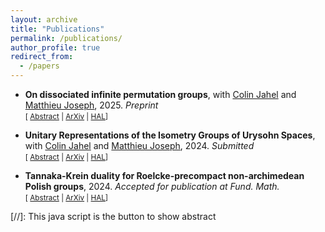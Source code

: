 ```yaml
---
layout: archive
title: "Publications"
permalink: /publications/
author_profile: true
redirect_from:
  - /papers
---
```


* **On dissociated infinite permutation groups**, with [Colin Jahel](https://tu-dresden.de/mn/math/algebra/das-institut/beschaeftigte/colin-jahel) and [Matthieu Joseph](https://www.imo.universite-paris-saclay.fr/~matthieu.joseph/index.html), 2025. *Preprint* <br/>
<small>[ <a href="#/" onclick="visib('dissociation2025')">Abstract</a> | <a href="https://arxiv.org/pdf/2504.14057">ArXiv</a> | <a href="https://hal.science/hal-05047341v1">HAL</a>] </small>

<div id="dissociation2025" style="display: none; text-align: justify; line-height: 1.2" ><small>
The goal of this paper is threefold. First, we describe the notion of dissociation for closed subgroups of the group of permutations on a countably infinite set and explain its numerous consequences on unitary representations (classification of unitary representations, Property (T), Howe-Moore property, etc.) and on ergodic actions (non-existence of type III non-singular actions, Stabilizer rigidity, etc.). Some of the results presented here are new, others were proved in different contexts. Second, we introduce a new method to prove dissociation. It is based on a reinforcement of the classical notion of strong amalgamation, where we allow to amalgamate over countable sets. Third, we apply this technique of amalgamation to provide new examples of dissociated closed permutation groups, including isometry groups of some metrically homogeneous graphs, automorphism groups of diversities, and more.
</small><br><br/></div>


* **Unitary Representations of the Isometry Groups of Urysohn Spaces**, with [Colin Jahel](https://tu-dresden.de/mn/math/algebra/das-institut/beschaeftigte/colin-jahel) and [Matthieu Joseph](https://www.imo.universite-paris-saclay.fr/~matthieu.joseph/index.html), 2024. *Submitted* <br/>
<small>[ <a href="#/" onclick="visib('urysohn2024')">Abstract</a> | <a href="https://arxiv.org/pdf/2410.01725">ArXiv</a> | <a href="https://hal.science/hal-04744565v1">HAL</a>] </small>

<div id="urysohn2024" style="display: none; text-align: justify; line-height: 1.2" ><small>
We obtain a complete classification of the continuous unitary representations of the isometry group of the rational Urysohn space \(\mathbb{QU}\). As a consequence, we show that Isom(\(\mathbb{QU}\)) has property (T). We also derive several ergodic theoretic consequences from this classification: (i) every probability measure-preserving action of Isom(\(\mathbb{QU}\)) is either essentially free or essentially transitive, (ii) every ergodic Isom(\(\mathbb{QU}\))-invariant probability measure on \([0,1]^{\mathbb{QU}}\) is a product measure. We obtain the same results for isometry groups of variations of  \(\mathbb{QU}\), such as the rational Urysohn sphere  \(\mathbb{QU}_1\), the integral Urysohn space  \(\mathbb{ZU}\), etc.
</small><br><br/></div>


* **Tannaka-Krein duality for Roelcke-precompact non-archimedean Polish groups**, 2024. *Accepted for publication at Fund. Math.* <br/>
<small>[ <a href="#/" onclick="visib('tannaka2024')">Abstract</a> | <a href="https://arxiv.org/pdf/2403.20077">ArXiv</a> | <a href="https://hal.science/hal-04525798">HAL</a>] </small>

<div id="tannaka2024" style="display: none; text-align: justify; line-height: 1.2" ><small>
Let \(G\) be a Roelcke-precompact non-archimedean Polish group, \(\mathcal{B}(G)\) the algebra of matrix coefficients of \(G\) arising from its continuous unitary representations. The Gel’fand spectrum \(H(G)\) of the norm closure of \(\mathcal{B}(G)\) is known as the Hilbert compactification of \(G\). Let \(\mathcal{A}_G\) be the dense subalgebra of \(\mathcal{B}(G)\) generated by indicator maps of open cosets in \(G\). We prove that multiplicative linear functionals on \(\mathcal{A}_G\) are automatically continuous, generalizing a result of Krein for finite dimensional representations of topological groups. We deduce two abstract realizations of \(H(G)\). One is the space \(P(\mathcal{M}_G)\) of partial isomorphisms with algebraically closed domain of \(\mathcal{M}_G\), the countable set of open cosets of \(G\) seen as a homogeneous first order logical structure. The other is \(T(G)\) the Tannaka monoid of \(G\). We also obtain that the natural functor that sends \(G\) to the category of its representations is full and faithful.
</small><br><br/></div>


[//]: This java script is the button to show abstract
<script>
 function visib(id) {
  var x = document.getElementById(id);
  if (x.style.display === "block") {
    x.style.display = "none";
  } else {
    x.style.display = "block";
  }
}
</script>

<script type="text/javascript" id="MathJax-script" async
  src="https://cdn.jsdelivr.net/npm/mathjax@3/es5/tex-chtml.js">
</script>
